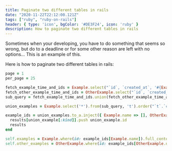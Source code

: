 ```yaml
---
title: Paginate two different tables in rails
date: "2020-11-22T22:12:00.121Z"
tags: ["ruby", "ruby-on-rails"]
header: { type: 'icon', bgColor: '#DE3F24', icon: 'ruby' }
description: How to paginate two different tables in rails
---
```


Sometimes when your developing, you have to do something that seems so wrong, but do to a deadline or for some other reason are left with no options...
This is an example of this.

Here is how to paginate two different tables in rails:

```ruby
page = 1
per_page = 25

fetch_example_time_and_ids = Example.select("`id`, `created_at`, '#{Example.name}' AS kind")
fetch_other_example_time_and_ids = OtherExample.select("`id`, `created_at`, '#{OtherExample.name}' AS kind")
sub_query = fetch_example_time_and_ids.union(fetch_other_example_time_and_ids)

union_examples = Example.select('*').from(sub_query, 't').order("`t`.`created_at` ASC").paginate(page: page, per_page: per_page)

example_ids = union_examples.to_a.inject({ Example.name => [], OtherExample.name => []}) do |results, union_example|
  results[union_example[:kind]].push union_example.id
  results
end

self.examples = Example.where(id: example_ids[Example.name]).full_context.order("`created_at` ASC") if example_ids[Example.name].present?
self.other_examples = OtherExample.where(id: example_ids[OtherExample.name]).order("`created_at` ASC") if example_ids[OtherExample.name].present?
```
